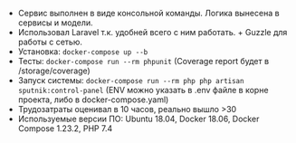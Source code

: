 - Сервис выполнен в виде консольной команды. Логика вынесена в сервисы и модели.
- Использовал Laravel т.к. удобней всего с ним работать. + Guzzle для работы с сетью.
- Установка: ```docker-compose up --b```
- Тесты: ```docker-compose run --rm phpunit``` (Coverage report будет в /storage/coverage)
- Запуск системы: ```docker-compose run --rm php php artisan sputnik:control-panel``` (ENV можно указать в .env файле в корне проекта, либо в docker-compose.yaml)
- Трудозатраты оценивал в 10 часов, реально вышло >30
- Используемые версии ПО: Ubuntu 18.04, Docker 18.06, Docker Compose 1.23.2, PHP 7.4
